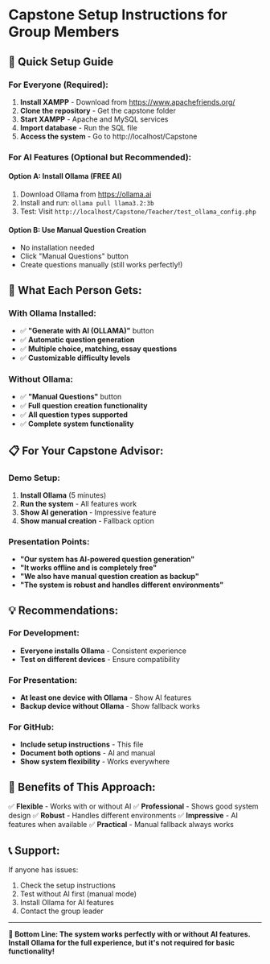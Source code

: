 # Capstone Setup Instructions for Group Members

## 🎯 **Quick Setup Guide**

### **For Everyone (Required):**
1. **Install XAMPP** - Download from https://www.apachefriends.org/
2. **Clone the repository** - Get the capstone folder
3. **Start XAMPP** - Apache and MySQL services
4. **Import database** - Run the SQL file
5. **Access the system** - Go to http://localhost/Capstone

### **For AI Features (Optional but Recommended):**

#### **Option A: Install Ollama (FREE AI)**
1. Download Ollama from https://ollama.ai
2. Install and run: `ollama pull llama3.2:3b`
3. Test: Visit `http://localhost/Capstone/Teacher/test_ollama_config.php`

#### **Option B: Use Manual Question Creation**
- No installation needed
- Click "Manual Questions" button
- Create questions manually (still works perfectly!)

## 🚀 **What Each Person Gets:**

### **With Ollama Installed:**
- ✅ **"Generate with AI (OLLAMA)"** button
- ✅ **Automatic question generation**
- ✅ **Multiple choice, matching, essay questions**
- ✅ **Customizable difficulty levels**

### **Without Ollama:**
- ✅ **"Manual Questions"** button
- ✅ **Full question creation functionality**
- ✅ **All question types supported**
- ✅ **Complete system functionality**

## 📋 **For Your Capstone Advisor:**

### **Demo Setup:**
1. **Install Ollama** (5 minutes)
2. **Run the system** - All features work
3. **Show AI generation** - Impressive feature
4. **Show manual creation** - Fallback option

### **Presentation Points:**
- **"Our system has AI-powered question generation"**
- **"It works offline and is completely free"**
- **"We also have manual question creation as backup"**
- **"The system is robust and handles different environments"**

## 💡 **Recommendations:**

### **For Development:**
- **Everyone installs Ollama** - Consistent experience
- **Test on different devices** - Ensure compatibility

### **For Presentation:**
- **At least one device with Ollama** - Show AI features
- **Backup device without Ollama** - Show fallback works

### **For GitHub:**
- **Include setup instructions** - This file
- **Document both options** - AI and manual
- **Show system flexibility** - Works everywhere

## 🎉 **Benefits of This Approach:**

✅ **Flexible** - Works with or without AI
✅ **Professional** - Shows good system design
✅ **Robust** - Handles different environments
✅ **Impressive** - AI features when available
✅ **Practical** - Manual fallback always works

## 📞 **Support:**

If anyone has issues:
1. Check the setup instructions
2. Test without AI first (manual mode)
3. Install Ollama for AI features
4. Contact the group leader

---

**🎯 Bottom Line: The system works perfectly with or without AI features. Install Ollama for the full experience, but it's not required for basic functionality!**
